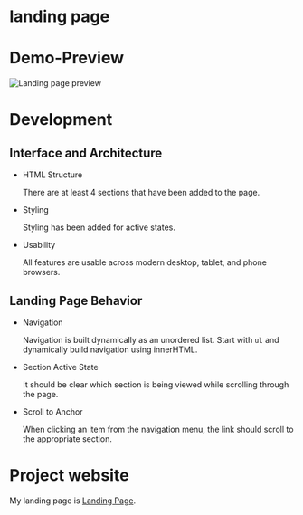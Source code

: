 # landing page

# Demo-Preview

![Landing page preview](/images/chrome-capture.gif "Landing page preview")

# Development

## Interface and Architecture

- HTML Structure

  There are at least 4 sections that have been added to the page.

- Styling

  Styling has been added for active states.

- Usability

  All features are usable across modern desktop, tablet, and phone browsers.

## Landing Page Behavior

- Navigation

  Navigation is built dynamically as an unordered list. Start with `ul` and dynamically build navigation using innerHTML.

- Section Active State

  It should be clear which section is being viewed while scrolling through the page.

- Scroll to Anchor

  When clicking an item from the navigation menu, the link should scroll to the appropriate section.

# Project website

My landing page is [Landing Page](https://khaledelkhoreby.github.io/landing-page).
